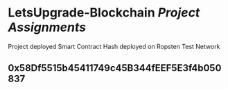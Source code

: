 # LetsUpgrade-Blockchain  *Project Assignments*
Project deployed Smart Contract Hash deployed on Ropsten Test Network

## **0x58Df5515b45411749c45B344fEEF5E3f4b050837**

